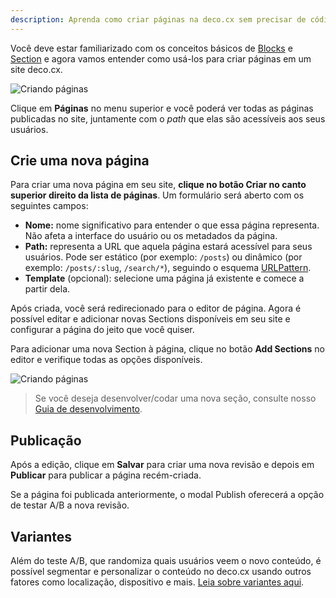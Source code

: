 ```yaml
---
description: Aprenda como criar páginas na deco.cx sem precisar de código
---
```


Você deve estar familiarizado com os conceitos básicos de
[Blocks](/docs/pt/concepts/blocks) e [Section](/docs/pt/concepts/sections) e
agora vamos entender como usá-los para criar páginas em um site deco.cx.

![Criando páginas](/docs/creating-new-page/pages-menu-pt.png)

Clique em **Páginas** no menu superior e você poderá ver todas as páginas
publicadas no site, juntamente com o _path_ que elas são acessíveis aos seus
usuários.

## Crie uma nova página

Para criar uma nova página em seu site, **clique no botão Criar no canto
superior direito da lista de páginas**. Um formulário será aberto com os
seguintes campos:

- **Nome:** nome significativo para entender o que essa página representa. Não
  afeta a interface do usuário ou os metadados da página.
- **Path:** representa a URL que aquela página estará acessível para seus
  usuários. Pode ser estático (por exemplo: `/posts`) ou dinâmico (por exemplo:
  `/posts/:slug`, `/search/*`), seguindo o esquema
  [URLPattern](http://mdn.io/urlpattern).
- **Template** (opcional): selecione uma página já existente e comece a partir
  dela.

Após criada, você será redirecionado para o editor de página. Agora é possível
editar e adicionar novas Sections disponíveis em seu site e configurar a página
do jeito que você quiser.

Para adicionar uma nova Section à página, clique no botão **Add Sections** no
editor e verifique todas as opções disponíveis.

![Criando páginas](/docs/creating-new-page/add-section.png)

> Se você deseja desenvolver/codar uma nova seção, consulte nosso
> [Guia de desenvolvimento](/docs/pt/developing/setup).

## Publicação

Após a edição, clique em **Salvar** para criar uma nova revisão e depois em
**Publicar** para publicar a página recém-criada.

Se a página foi publicada anteriormente, o modal Publish oferecerá a opção de
testar A/B a nova revisão.

## Variantes

Além do teste A/B, que randomiza quais usuários veem o novo conteúdo, é possível
segmentar e personalizar o conteúdo no deco.cx usando outros fatores como
localização, dispositivo e mais. [Leia sobre variantes aqui](/docs/pt/getting-started/variants).
